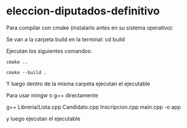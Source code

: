 # eleccion-diputados-definitivo

Para compilar con cmake (instalarlo antes en su sistema operativo):

Se van a la carpeta build en la terminal:
	cd build

Ejecutan los siguientes comandos:


	cmake ..

    cmake --build .


Y luego dentro de la misma carpeta ejecutan el ejecutable

Para usar mingw o g++ directamente


g++ Libreria/Lista.cpp Candidato.cpp Inscripcion.cpp main.cpp -o app


y luego ejecutan el ejecutable
